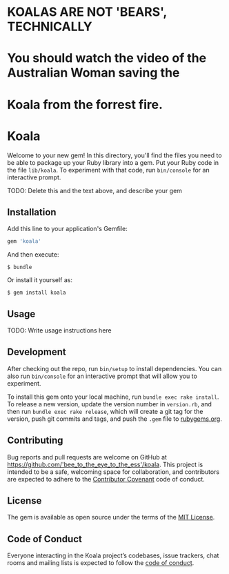 # KOALAS ARE NOT 'BEARS', TECHNICALLY
# You should watch the video of the Australian Woman saving the 
# Koala from the forrest fire. 

# Koala

Welcome to your new gem! In this directory, you'll find the files you need to be able to package up your Ruby library into a gem. Put your Ruby code in the file `lib/koala`. To experiment with that code, run `bin/console` for an interactive prompt.

TODO: Delete this and the text above, and describe your gem

## Installation

Add this line to your application's Gemfile:

```ruby
gem 'koala'
```

And then execute:

    $ bundle

Or install it yourself as:

    $ gem install koala

## Usage

TODO: Write usage instructions here

## Development

After checking out the repo, run `bin/setup` to install dependencies. You can also run `bin/console` for an interactive prompt that will allow you to experiment.

To install this gem onto your local machine, run `bundle exec rake install`. To release a new version, update the version number in `version.rb`, and then run `bundle exec rake release`, which will create a git tag for the version, push git commits and tags, and push the `.gem` file to [rubygems.org](https://rubygems.org).

## Contributing

Bug reports and pull requests are welcome on GitHub at https://github.com/'bee_to_the_eye_to_the_ess'/koala. This project is intended to be a safe, welcoming space for collaboration, and contributors are expected to adhere to the [Contributor Covenant](http://contributor-covenant.org) code of conduct.

## License

The gem is available as open source under the terms of the [MIT License](https://opensource.org/licenses/MIT).

## Code of Conduct

Everyone interacting in the Koala project’s codebases, issue trackers, chat rooms and mailing lists is expected to follow the [code of conduct](https://github.com/'bee_to_the_eye_to_the_ess'/koala/blob/master/CODE_OF_CONDUCT.md).
